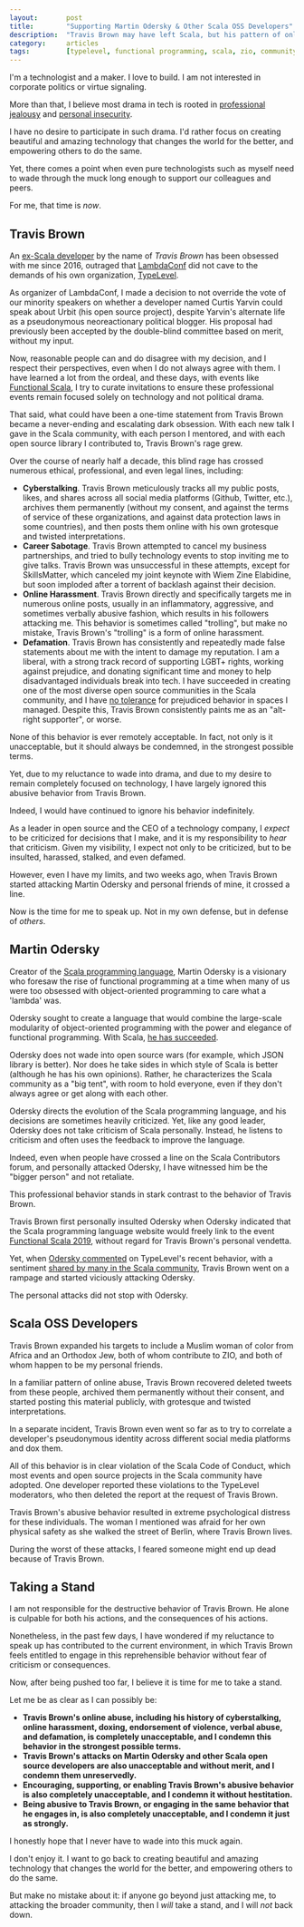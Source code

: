 ```yaml
---
layout:       post
title:        "Supporting Martin Odersky & Other Scala OSS Developers"
description:  "Travis Brown may have left Scala, but his pattern of online abuse won't stop until enough people stand up to him"
category:     articles
tags:         [typelevel, functional programming, scala, zio, community, open source, leadership]
---
```


I'm a technologist and a maker. I love to build. I am not interested in corporate politics or virtue signaling.

More than that, I believe most drama in tech is rooted in [professional jealousy](https://hbr.org/2010/04/envy-at-work) and [personal insecurity](https://www.semanticscholar.org/paper/Feeling-of-Security-Inse-curity-and-Prejudice%3A-A-Roy-Arora/e81602188a9acf23ff8f97bdb941171431e40b58).

I have no desire to participate in such drama. I'd rather focus on creating beautiful and amazing technology that changes the world for the better, and empowering others to do the same.

Yet, there comes a point when even pure technologists such as myself need to wade through the muck long enough to support our colleagues and peers.

For me, that time is _now_.

## Travis Brown

An [ex-Scala developer](https://www.reddit.com/r/scala/comments/qweo20/a_statement_about_my_scala_open_source_worktravis/) by the name of _Travis Brown_ has been obsessed with me since 2016, outraged that [LambdaConf](https://degoes.net/articles/lambdaconf-inclusion) did not cave to the demands of his own organization, [TypeLevel](https://degoes.net/articles/zio-professionalism).

As organizer of LambdaConf, I made a decision to not override the vote of our minority speakers on whether a developer named Curtis Yarvin could speak about Urbit (his open source project), despite Yarvin's alternate life as a pseudonymous neoreactionary political blogger. His proposal had previously been accepted by the double-blind committee based on merit, without my input.

Now, reasonable people can and do disagree with my decision, and I respect their perspectives, even when I do not always agree with them. I have learned a lot from the ordeal, and these days, with events like [Functional Scala](https://functionalscala.com), I try to curate invitations to ensure these professional events remain focused solely on technology and not political drama.

That said, what could have been a one-time statement from Travis Brown became a never-ending and escalating dark obsession. With each new talk I gave in the Scala community, with each person I mentored, and with each open source library I contributed to, Travis Brown's rage grew.

Over the course of nearly half a decade, this blind rage has crossed numerous ethical, professional, and even legal lines, including:

 - **Cyberstalking**. Travis Brown meticulously tracks all my public posts, likes, and shares across all social media platforms (Github, Twitter, etc.), archives them permanently (without my consent, and against the terms of service of these organizations, and against data protection laws in some countries), and then posts them online with his own grotesque and twisted interpretations.
 - **Career Sabotage**. Travis Brown attempted to cancel my business partnerships, and tried to bully technology events to stop inviting me to give talks. Travis Brown was unsuccessful in these attempts, except for SkillsMatter, which canceled my joint keynote with Wiem Zine Elabidine, but soon imploded after a torrent of backlash against their decision.
 - **Online Harassment**. Travis Brown directly and specifically targets me in numerous online posts, usually in an inflammatory, aggressive, and sometimes verbally abusive fashion, which results in his followers attacking me. This behavior is sometimes called "trolling", but make no mistake, Travis Brown's "trolling" is a form of online harassment.
 - **Defamation**. Travis Brown has consistently and repeatedly made false statements about me with the intent to damage my reputation. I am a liberal, with a strong track record of supporting LGBT+ rights, working against prejudice, and donating significant time and money to help disadvantaged individuals break into tech. I have succeeded in creating one of the most diverse open source communities in the Scala community, and I have [no tolerance](https://degoes.net/articles/zio-professionalism) for prejudiced behavior in spaces I managed. Despite this, Travis Brown consistently paints me as an "alt-right supporter", or worse.

None of this behavior is ever remotely acceptable. In fact, not only is it unacceptable, but it should always be condemned, in the strongest possible terms.

Yet, due to my reluctance to wade into drama, and due to my desire to remain completely focused on technology, I have largely ignored this abusive behavior from Travis Brown.

Indeed, I would have continued to ignore his behavior indefinitely.

As a leader in open source and the CEO of a technology company, I _expect_ to be criticized for decisions that I make, and it is my responsibility to _hear_ that criticism. Given my visibility, I expect not only to be criticized, but to be insulted, harassed, stalked, and even defamed. 

However, even I have my limits, and two weeks ago, when Travis Brown started attacking Martin Odersky and personal friends of mine, it crossed a line.

Now is the time for me to speak up. Not in my own defense, but in defense of _others_.

## Martin Odersky

Creator of the [Scala programming language](https://www.scala-lang.org), Martin Odersky is a visionary who foresaw the rise of functional programming at a time when many of us were too obsessed with object-oriented programming to care what a 'lambda' was.

Odersky sought to create a language that would combine the large-scale modularity of object-oriented programming with the power and elegance of functional programming. With Scala, [he has succeeded](https://www.youtube.com/watch?v=NY2ZkcYZj54).

Odersky does not wade into open source wars (for example, which JSON library is better). Nor does he take sides in which style of Scala is better (although he has his own opinions). Rather, he characterizes the Scala community as a "big tent", with room to hold everyone, even if they don't always agree or get along with each other.

Odersky directs the evolution of the Scala programming language, and his decisions are sometimes heavily criticized. Yet, like any good leader, Odersky does not take criticism of Scala personally. Instead, he listens to criticism and often uses the feedback to improve the language.

Indeed, even when people have crossed a line on the Scala Contributors forum, and personally attacked Odersky, I have witnessed him be the "bigger person" and not retaliate.

This professional behavior stands in stark contrast to the behavior of Travis Brown.

Travis Brown first personally insulted Odersky when Odersky indicated that the Scala programming language website would freely link to the event [Functional Scala 2019](https://github.com/scala/scala-lang/pull/1088#issuecomment-549023621), without regard for Travis Brown's personal vendetta.

Yet, when [Odersky commented](https://github.com/tpolecat/doobie/pull/1587#issuecomment-961415475) on TypeLevel's recent behavior, with a sentiment [shared by many in the Scala community](https://www.reddit.com/r/scala/comments/qu8wag/typelevel_on_recent_events/), Travis Brown went on a rampage and started viciously attacking Odersky.

The personal attacks did not stop with Odersky.

## Scala OSS Developers

Travis Brown expanded his targets to include a Muslim woman of color from Africa and an Orthodox Jew, both of whom contribute to ZIO, and both of whom happen to be my personal friends.

In a familiar pattern of online abuse, Travis Brown recovered deleted tweets from these people, archived them permanently without their consent, and started posting this material publicly, with grotesque and twisted interpretations.

In a separate incident, Travis Brown even went so far as to try to correlate a developer's pseudonymous identity across different social media platforms and dox them.

All of this behavior is in clear violation of the Scala Code of Conduct, which most events and open source projects in the Scala community have adopted. One developer reported these violations to the TypeLevel moderators, who then deleted the report at the request of Travis Brown.

Travis Brown's abusive behavior resulted in extreme psychological distress for these individuals. The woman I mentioned was afraid for her own physical safety as she walked the street of Berlin, where Travis Brown lives.

During the worst of these attacks, I feared someone might end up dead because of Travis Brown.

## Taking a Stand

I am not responsible for the destructive behavior of Travis Brown. He alone is culpable for both his actions, and the consequences of his actions. 

Nonetheless, in the past few days, I have wondered if my reluctance to speak up has contributed to the current environment, in which Travis Brown feels entitled to engage in this reprehensible behavior without fear of criticism or consequences.

Now, after being pushed too far, I believe it is time for me to take a stand. 

Let me be as clear as I can possibly be:

 - **Travis Brown's online abuse, including his history of cyberstalking, online harassment, doxing, endorsement of violence, verbal abuse, and defamation, is completely unacceptable, and I condemn this behavior in the strongest possible terms.**
 - **Travis Brown's attacks on Martin Odersky and other Scala open source developers are also unacceptable and without merit, and I condemn them unreservedly.**
 - **Encouraging, supporting, or enabling Travis Brown's abusive behavior is also completely unacceptable, and I condemn it without hestitation.**
 - **Being abusive to Travis Brown, or engaging in the same behavior that he engages in, is also completely unacceptable, and I condemn it just as strongly.**

I honestly hope that I never have to wade into this muck again. 

I don't enjoy it. I want to go back to creating beautiful and amazing technology that changes the world for the better, and empowering others to do the same.

But make no mistake about it: if anyone go beyond just attacking me, to attacking the broader community, then I *will* take a stand, and I will *not* back down.